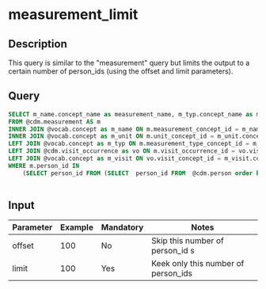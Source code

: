# measurement_limit

## Description
This query is similar to the "measurement" query but limits the output to a certain number of person_ids (using the offset and limit parameters).

## Query

```sql
SELECT m_name.concept_name as measurement_name, m_typ.concept_name as measurement_type, m_unit.concept_name as unit, m_visit.concept_name as visit, vo.visit_source_value as visit_label, m.*
FROM @cdm.measurement AS m
INNER JOIN @vocab.concept as m_name ON m.measurement_concept_id = m_name.concept_id
INNER JOIN @vocab.concept as m_unit ON m.unit_concept_id = m_unit.concept_id
LEFT JOIN @vocab.concept as m_typ ON m.measurement_type_concept_id = m_typ.concept_id
LEFT JOIN @cdm.visit_occurrence as vo ON m.visit_occurrence_id = vo.visit_occurrence_id
LEFT JOIN @vocab.concept as m_visit ON vo.visit_concept_id = m_visit.concept_id
WHERE m.person_id IN
	(SELECT person_id FROM (SELECT  person_id FROM  @cdm.person order by 1) a OFFSET COALESCE($1,0) LIMIT $2) 
	
```

## Input

|  Parameter |  Example |  Mandatory |  Notes |
| --- | --- | --- | --- |
| offset| 100  | No | Skip this number of person_id s |
| limit | 100  | Yes| Keek only this number of person_ids |
